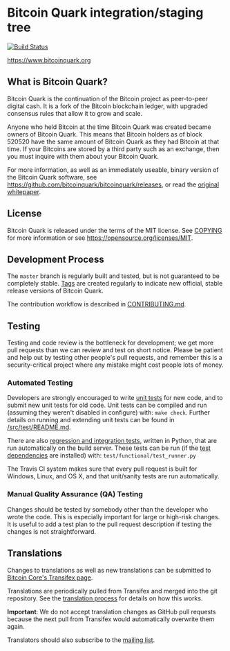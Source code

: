 Bitcoin Quark integration/staging tree
=====================================

[![Build Status](https://travis-ci.org/bitcoinquark/bitcoinquark.svg?branch=master)](https://travis-ci.org/bitcoinquark/bitcoinquark)

https://www.bitcoinquark.org

What is Bitcoin Quark?
----------------

Bitcoin Quark is the continuation of the Bitcoin project as peer-to-peer digital cash. 
It is a fork of the Bitcoin blockchain ledger, with upgraded consensus rules that allow it to grow and scale.

Anyone who held Bitcoin at the time Bitcoin Quark was created became owners of Bitcoin Quark. 
This means that Bitcoin holders as of block 520520 have the same amount of Bitcoin Quark as they had Bitcoin at that time. 
If your Bitcoins are stored by a third party such as an exchange, then you must inquire with them about your Bitcoin Quark.

For more information, as well as an immediately useable, binary version of
the Bitcoin Quark software, see https://github.com/bitcoinquark/bitcoinquark/releases, or read the
[original whitepaper](https://bitcoincore.org/bitcoin.pdf).

License
-------

Bitcoin Quark is released under the terms of the MIT license. See [COPYING](COPYING) for more
information or see https://opensource.org/licenses/MIT.

Development Process
-------------------

The `master` branch is regularly built and tested, but is not guaranteed to be
completely stable. [Tags](https://github.com/bitcoinquark/bitcoinquark/tags) are created
regularly to indicate new official, stable release versions of Bitcoin Quark.

The contribution workflow is described in [CONTRIBUTING.md](CONTRIBUTING.md).

Testing
-------

Testing and code review is the bottleneck for development; we get more pull
requests than we can review and test on short notice. Please be patient and help out by testing
other people's pull requests, and remember this is a security-critical project where any mistake might cost people
lots of money.

### Automated Testing

Developers are strongly encouraged to write [unit tests](src/test/README.md) for new code, and to
submit new unit tests for old code. Unit tests can be compiled and run
(assuming they weren't disabled in configure) with: `make check`. Further details on running
and extending unit tests can be found in [/src/test/README.md](/src/test/README.md).

There are also [regression and integration tests](/test), written
in Python, that are run automatically on the build server.
These tests can be run (if the [test dependencies](/test) are installed) with: `test/functional/test_runner.py`

The Travis CI system makes sure that every pull request is built for Windows, Linux, and OS X, and that unit/sanity tests are run automatically.

### Manual Quality Assurance (QA) Testing

Changes should be tested by somebody other than the developer who wrote the
code. This is especially important for large or high-risk changes. It is useful
to add a test plan to the pull request description if testing the changes is
not straightforward.

Translations
------------

Changes to translations as well as new translations can be submitted to
[Bitcoin Core's Transifex page](https://www.transifex.com/projects/p/bitcoin/).

Translations are periodically pulled from Transifex and merged into the git repository. See the
[translation process](doc/translation_process.md) for details on how this works.

**Important**: We do not accept translation changes as GitHub pull requests because the next
pull from Transifex would automatically overwrite them again.

Translators should also subscribe to the [mailing list](https://groups.google.com/forum/#!forum/bitcoin-translators).
